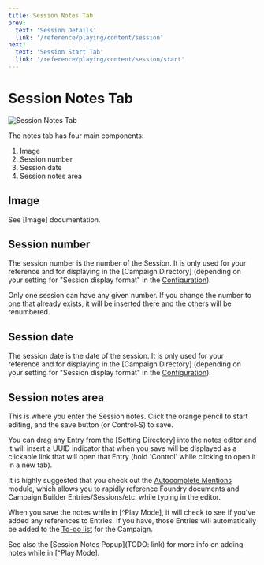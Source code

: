 ```yaml
---
title: Session Notes Tab
prev: 
  text: 'Session Details'
  link: '/reference/playing/content/session'
next: 
  text: 'Session Start Tab'
  link: '/reference/playing/content/session/start'
---
```

# Session Notes Tab
![Session Notes Tab](/assets/images/session-content.webp)

The notes tab has four main components:
1. Image
2. Session number
3. Session date
4. Session notes area

## Image
See [Image] documentation.

## Session number
The session number is the number of the Session.  It is only used for your reference and for displaying in the [Campaign Directory] (depending on your setting for "Session display format" in the [Configuration](/reference/configuration)). 

Only one session can have any given number. If you change the number to one that already exists, it will be inserted there and the others will be renumbered.

## Session date
The session date is the date of the session.  It is only used for your reference and for displaying in the [Campaign Directory] (depending on your setting for "Session display format" in the [Configuration](/reference/configuration)).

## Session notes area
This is where you enter the Session notes. Click the orange pencil to start editing, and the save button (or Control-S) to save.

You can drag any Entry from the [Setting Directory] into the notes editor and it will insert a UUID indicator that when you save will be displayed as a clickable link that will open that Entry (hold 'Control' while clicking to open it in a new tab).

It is highly suggested that you check out the [Autocomplete Mentions](/reference/navigation/main-display#autocomplete-mentions) module, which allows you to rapidly reference Foundry documents and Campaign Builder Entries/Sessions/etc. while typing in the editor.  

When you save the notes while in [^Play Mode], it will check to see if you've added any references to Entries.  If you have, those Entries will automatically be added to the [To-do list](/reference/playing/content/campaign/todos) for the Campaign.  

See also the [Session Notes Popup](TODO: link) for more info on adding notes while in [^Play Mode].
